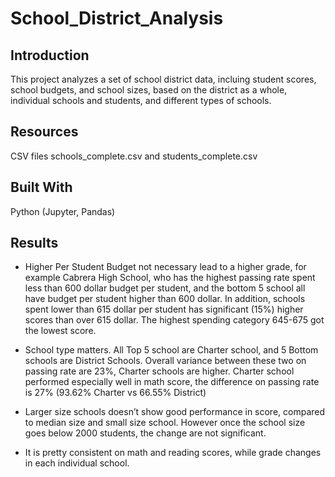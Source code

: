 # School_District_Analysis

## Introduction 

This project analyzes a set of school district data, incluing student scores, school budgets, and school sizes, based on the district as a whole, individual schools and students, and different types of schools. 


## Resources 
CSV files schools_complete.csv and students_complete.csv

## Built With
Python (Jupyter, Pandas)

## Results

* Higher Per Student Budget not necessary lead to a higher grade, for example Cabrera High School, who has the highest passing rate spent less than 600 dollar budget per student, and the bottom 5 school all have budget per student higher than 600 dollar. In addition, schools spent lower than 615 dollar per student has significant (15%) higher scores than over 615 dollar. The highest spending category 645-675 got the lowest score.

* School type matters. All Top 5 school are Charter school, and 5 Bottom schools are District Schools. Overall variance between these two on passing rate are 23%, Charter schools are higher. Charter school performed especially well in math score, the difference on passing rate is 27% (93.62% Charter vs 66.55% District)

* Larger size schools doesn’t show good performance in score, compared to median size and small size school. However once the school size goes below 2000 students, the change are not significant.

* It is pretty consistent on math and reading scores, while grade changes in each individual school.

